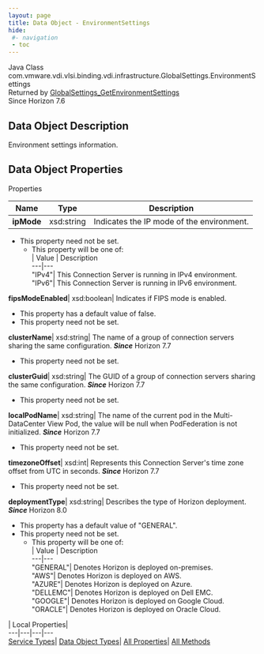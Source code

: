```yaml
---
layout: page
title: Data Object - EnvironmentSettings
hide:
 #- navigation
 - toc
---
```






Java Class
    com.vmware.vdi.vlsi.binding.vdi.infrastructure.GlobalSettings.EnvironmentSettings  
Returned by
     [GlobalSettings_GetEnvironmentSettings](vdi.infrastructure.GlobalSettings.md#getEnvironmentSettings)  
Since 
    Horizon 7.6

## Data Object Description 

Environment settings information. 

## Data Object Properties

Properties

Name |  Type |  Description   
---|---|---  
**ipMode**|  xsd:string|  Indicates the IP mode of the environment.   


* This property need not be set.
  * This property will be one of:  
|  Value |  Description   
---|---  
"IPv4"| This Connection Server is running in IPv4 environment.  
"IPv6"| This Connection Server is running in IPv6 environment.  

  
**fipsModeEnabled**|  xsd:boolean|  Indicates if FIPS mode is enabled.   


  * This property has a default value of false.
* This property need not be set.

  
**clusterName**|  xsd:string|  The name of a group of connection servers sharing the same configuration.  **_Since_** Horizon 7.7  


* This property need not be set.

  
**clusterGuid**|  xsd:string|  The GUID of a group of connection servers sharing the same configuration.  **_Since_** Horizon 7.7  


* This property need not be set.

  
**localPodName**|  xsd:string|  The name of the current pod in the Multi-DataCenter View Pod, the value will be null when PodFederation is not initialized.  **_Since_** Horizon 7.7  


* This property need not be set.

  
**timezoneOffset**|  xsd:int|  Represents this Connection Server's time zone offset from UTC in seconds.  **_Since_** Horizon 7.7  


* This property need not be set.

  
**deploymentType**|  xsd:string|  Describes the type of Horizon deployment.  **_Since_** Horizon 8.0  


  * This property has a default value of "GENERAL".
* This property need not be set.
  * This property will be one of:  
|  Value |  Description   
---|---  
"GENERAL"| Denotes Horizon is deployed on-premises.  
"AWS"| Denotes Horizon is deployed on AWS.  
"AZURE"| Denotes Horizon is deployed on Azure.  
"DELLEMC"| Denotes Horizon is deployed on Dell EMC.  
"GOOGLE"| Denotes Horizon is deployed on Google Cloud.  
"ORACLE"| Denotes Horizon is deployed on Oracle Cloud.  

  
  
  
 | Local Properties|   
---|---|---|---  
[Service Types](index-mo_types.md)| [Data Object Types](index-do_types.md)| [All Properties](index-properties.md)| [All Methods](index-methods.md)  
  
  

